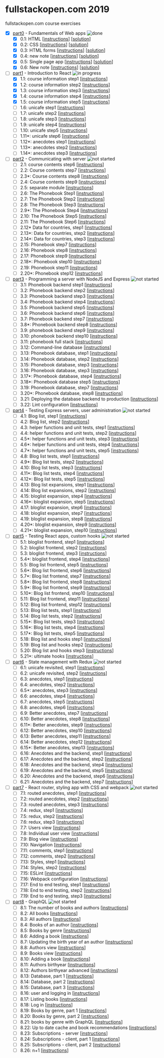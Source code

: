# fullstackopen.com 2019

fullstackopen.com course exercises

- [x] [part0][part0] - Fundamentals of Web apps ![done][done]
  - [x] 0.1: HTML [[instructions][link0]] [[solution][readme00]]
  - [x] 0.2: CSS [[instructions][link0]] [[solution][readme01]]
  - [x] 0.3: HTML forms [[instructions][link0]] [[solution][readme02]]
  - [x] 0.4: new note [[instructions][link0]] [[solution](./part0/new_note.md)]
  - [x] 0.5: Single page app [[instructions][link0]] [[solution](./part0/loading_spa.md)]
  - [x] 0.6: New note [[instructions][link0]] [[solution](./part0/new_note_spa.md)]

- [ ] [part1][part1] - Introduction to React ![in progress][progress]
  - [x] 1.1: course information step1 [[instructions][link1]]
  - [x] 1.2: course information step2 [[instructions][link1]]
  - [x] 1.3: course information step3 [[instructions][link2]]
  - [x] 1.4: course information step4 [[instructions][link2]]
  - [x] 1.5: course information step5 [[instructions][link2]]
  - [ ] 1.6: unicafe step1 [[instructions][link3]]
  - [ ] 1.7: unicafe step2 [[instructions][link3]]
  - [ ] 1.8: unicafe step3 [[instructions][link3]]
  - [ ] 1.9: unicafe step4 [[instructions][link3]]
  - [ ] 1.10: unicafe step5 [[instructions][link3]]
  - [ ] 1.11*: unicafe step6 [[instructions][link3]]
  - [ ] 1.12*: anecdotes step1 [[instructions][link3]]
  - [ ] 1.13*: anecdotes step2 [[instructions][link3]]
  - [ ] 1.14*: anecdotes step3 [[instructions][link3]]

- [ ] [part2][part2] - Communicating with server ![not started][notStarted]
  - [ ] 2.1: course contents step6 [[instructions][link4]]
  - [ ] 2.2: Course contents step7 [[instructions][link4]]
  - [ ] 2.3*: Course contents step8 [[instructions][link4]]
  - [ ] 2.4: Course contents step9 [[instructions][link4]]
  - [ ] 2.5: separate module [[instructions][link4]]
  - [ ] 2.6: The Phonebook Step1 [[instructions][link5]]
  - [ ] 2.7: The Phonebook Step2 [[instructions][link5]]
  - [ ] 2.8: The Phonebook Step3 [[instructions][link5]]
  - [ ] 2.9*: The Phonebook Step4 [[instructions][link5]]
  - [ ] 2.10: The Phonebook Step5 [[instructions][link5]]
  - [ ] 2.11: The Phonebook Step6 [[instructions][link6]]
  - [ ] 2.12* Data for countries, step1 [[instructions][link6]]
  - [ ] 2.13*: Data for countries, step2 [[instructions][link6]]
  - [ ] 2.14*: Data for countries, step3 [[instructions][link6]]
  - [ ] 2.15: Phonebook step7 [[instructions][link7]]
  - [ ] 2.16: Phonebook step8 [[instructions][link7]]
  - [ ] 2.17: Phonebook step9 [[instructions][link7]]
  - [ ] 2.18*: Phonebook step10 [[instructions][link7]]
  - [ ] 2.19: Phonebook step11 [[instructions][link8]]
  - [ ] 2.20*: Phonebook step12 [[instructions][link8]]
  
- [ ] [part3][part3] - Programming a server with NodeJS and Express ![not started][notStarted]
  - [ ] 3.1: Phonebook backend step1 [[instructions][link9]]
  - [ ] 3.2: Phonebook backend step2 [[instructions][link9]]
  - [ ] 3.3: Phonebook backend step3 [[instructions][link9]]
  - [ ] 3.4: Phonebook backend step4 [[instructions][link9]]
  - [ ] 3.5: Phonebook backend step5 [[instructions][link9]]
  - [ ] 3.6: Phonebook backend step6 [[instructions][link9]]
  - [ ] 3.7: Phonebook backend step7 [[instructions][link9]]
  - [ ] 3.8*: Phonebook backend step8 [[instructions][link9]]
  - [ ] 3.9: phonebook backend step9 [[instructions][link10]]
  - [ ] 3.10: phonebook backend step10 [[instructions][link10]]
  - [ ] 3.11: phonebook full stack [[instructions][link10]]
  - [ ] 3.12: Command-line database [[instructions][link11]]
  - [ ] 3.13: Phonebook database, step1 [[instructions][link11]]
  - [ ] 3.14: Phonebook database, step2 [[instructions][link11]]
  - [ ] 3.15: Phonebook database, step3 [[instructions][link11]]
  - [ ] 3.16: Phonebook database, step3 [[instructions][link11]]
  - [ ] 3.17*: Phonebook database, step4 [[instructions][link11]]
  - [ ] 3.18*: Phonebook database step5 [[instructions][link11]]
  - [ ] 3.19: Phonebook database, step7 [[instructions][link12]]
  - [ ] 3.20*: Phonebook database, step8 [[instructions][link12]]
  - [ ] 3.21: Deploying the database backend to production [[instructions][link12]]
  - [ ] 3.22: Lint configuration [[instructions][link12]]
  
- [ ] [part4][part4] - Testing Express servers, user administration ![not started][notStarted]
  - [ ] 4.1: Blog list, step1 [[instructions][link13]]
  - [ ] 4.2: Blog list, step2 [[instructions][link13]]
  - [ ] 4.3: helper functions and unit tests, step1 [[instructions][link13]]
  - [ ] 4.4: helper functions and unit tests, step2 [[instructions][link13]]
  - [ ] 4.5*: helper functions and unit tests, step3 [[instructions][link13]]
  - [ ] 4.6*: helper functions and unit tests, step4 [[instructions][link13]]
  - [ ] 4.7*: helper functions and unit tests, step5 [[instructions][link13]]
  - [ ] 4.8: Blog list tests, step1 [[instructions][link14]]
  - [ ] 4.9*: Blog list tests, step2 [[instructions][link14]]
  - [ ] 4.10: Blog list tests, step3 [[instructions][link14]]
  - [ ] 4.11*: Blog list tests, step4 [[instructions][link14]]
  - [ ] 4.12*: Blog list tests, step5 [[instructions][link14]]
  - [ ] 4.13: Blog list expansions, step1 [[instructions][link14]]
  - [ ] 4.14: Blog list expansions, step2 [[instructions][link14]]
  - [ ] 4.15: bloglist expansion, step4 [[instructions][link15]]
  - [ ] 4.16*: bloglist expansion, step5 [[instructions][link15]]
  - [ ] 4.17: bloglist expansion, step6 [[instructions][link15]]
  - [ ] 4.18: bloglist expansion, step7 [[instructions][link15]]
  - [ ] 4.19: bloglist expansion, step8 [[instructions][link15]]
  - [ ] 4.20*: bloglist expansion, step9 [[instructions][link15]]
  - [ ] 4.21*: bloglist expansion, step10 [[instructions][link15]]
  
- [ ] [part5][part5] - Testing React apps, custom hooks ![not started][notStarted]
  - [ ] 5.1: bloglist frontend, step1 [[instructions][link16]]
  - [ ] 5.2: bloglist frontend, step2 [[instructions][link16]]
  - [ ] 5.3: bloglist frontend, step3 [[instructions][link16]]
  - [ ] 5.4*: bloglist frontend, step4 [[instructions][link16]]
  - [ ] 5.5: Blog list frontend, step5 [[instructions][link17]]
  - [ ] 5.6*: Blog list frontend, step6 [[instructions][link17]]
  - [ ] 5.7*: Blog list frontend, step7 [[instructions][link17]]
  - [ ] 5.8*: Blog list frontend, step8 [[instructions][link17]]
  - [ ] 5.9*: Blog list frontend, step9 [[instructions][link17]]
  - [ ] 5.10*: Blog list frontend, step10 [[instructions][link17]]
  - [ ] 5.11: Blog list frontend, step11 [[instructions][link17]]
  - [ ] 5.12: Blog list frontend, step12 [[instructions][link17]]
  - [ ] 5.13: Blog list tests, step1 [[instructions][link18]]
  - [ ] 5.14: Blog list tests, step2 [[instructions][link18]]
  - [ ] 5.15*: Blog list tests, step3 [[instructions][link18]]
  - [ ] 5.16*: Blog list tests, step4 [[instructions][link18]]
  - [ ] 5.17*: Blog list tests, step5 [[instructions][link18]]
  - [ ] 5.18: Blog list and hooks step1 [[instructions][link19]]
  - [ ] 5.19: Blog list and hooks step2 [[instructions][link19]]
  - [ ] 5.20: Blog list and hooks step3 [[instructions][link19]]
  - [ ] 5.21*: ultimate hooks [[instructions][link19]]

- [ ] [part6][part6] - State management with Redux ![not started][notStarted]
  - [ ] 6.1: unicafe revisited, step1 [[instructions][link20]]
  - [ ] 6.2: unicafe revisited, step2 [[instructions][link20]]
  - [ ] 6.3: anecdotes, step1 [[instructions][link20]]
  - [ ] 6.4: anecdotes, step2 [[instructions][link20]]
  - [ ] 6.5*: anecdotes, step3 [[instructions][link20]]
  - [ ] 6.6: anecdotes, step4 [[instructions][link20]]
  - [ ] 6.7: anecdotes, step5 [[instructions][link20]]
  - [ ] 6.8: anecdotes, step6 [[instructions][link20]]
  - [ ] 6.9: Better anecdotes, step7 [[instructions][link21]]
  - [ ] 6.10: Better anecdotes, step8 [[instructions][link21]]
  - [ ] 6.11*: Better anecdotes, step9 [[instructions][link21]]
  - [ ] 6.12: Better anecdotes, step10 [[instructions][link21]]
  - [ ] 6.13: Better anecdotes, step11 [[instructions][link21]]
  - [ ] 6.14: Better anecdotes, step12 [[instructions][link21]]
  - [ ] 6.15*: Better anecdotes, step13 [[instructions][link21]]
  - [ ] 6.16: Anecdotes and the backend, step1 [[instructions][link22]]
  - [ ] 6.17: Anecdotes and the backend, step2 [[instructions][link22]]
  - [ ] 6.18: Anecdotes and the backend, step4 [[instructions][link22]]
  - [ ] 6.19: Anecdotes and the backend, step5 [[instructions][link22]]
  - [ ] 6.20: Anecdotes and the backend, step6 [[instructions][link22]]
  - [ ] 6.21: Anecdotes and the backend, step7 [[instructions][link22]]
  
- [ ] [part7][part7] - React router, styling app with CSS and webpack ![not started][notStarted]
  - [ ] 7.1: routed anecdotes, step1 [[instructions][link23]]
  - [ ] 7.2: routed anecdotes, step2 [[instructions][link23]]
  - [ ] 7.3: routed anecdotes, step3 [[instructions][link23]]
  - [ ] 7.4: redux, step1 [[instructions][link24]]
  - [ ] 7.5: redux, step2 [[instructions][link24]]
  - [ ] 7.6: redux, step3 [[instructions][link24]]
  - [ ] 7.7: Users view [[instructions][link24]]
  - [ ] 7.8: Individual user view [[instructions][link24]]
  - [ ] 7.9: Blog view [[instructions][link24]]
  - [ ] 7.10: Navigation [[instructions][link24]]
  - [ ] 7.11: comments, step1 [[instructions][link24]]
  - [ ] 7.12: comments, step2 [[instructions][link24]]
  - [ ] 7.13: Styles, step1 [[instructions][link24]]
  - [ ] 7.14: Styles, step2 [[instructions][link24]]
  - [ ] 7.15: ESLint [[instructions][link24]]
  - [ ] 7.16: Webpack configuration [[instructions][link24]]
  - [ ] 7.17: End to end testing, step1 [[instructions][link24]]
  - [ ] 7.18: End to end testing, step2 [[instructions][link24]]
  - [ ] 7.19: End to end testing, step3 [[instructions][link24]]

- [ ] [part8][part8] - GraphQL ![not started][notStarted]
  - [ ] 8.1: The number of books and authors [[instructions][link25]]
  - [ ] 8.2: All books [[instructions][link25]]
  - [ ] 8.3: All authors [[instructions][link25]]
  - [ ] 8.4: Books of an author [[instructions][link25]]
  - [ ] 8.5: Books by genre [[instructions][link25]]
  - [ ] 8.6: Adding a book [[instructions][link25]]
  - [ ] 8.7: Updating the birth year of an author [[instructions][link25]]
  - [ ] 8.8: Authors view [[instructions][link26]]
  - [ ] 8.9: Books view [[instructions][link26]]
  - [ ] 8.10: Adding a book [[instructions][link26]]
  - [ ] 8.11: Authors birthyear [[instructions][link26]]
  - [ ] 8.12: Authors birthyear advanced [[instructions][link26]]
  - [ ] 8.13: Database, part 1 [[instructions][link27]]
  - [ ] 8.14: Database, part 2 [[instructions][link27]]
  - [ ] 8.15: Database, part 3 [[instructions][link27]]
  - [ ] 8.16: user and logging in [[instructions][link27]]
  - [ ] 8.17: Listing books [[instructions][link28]]
  - [ ] 8.18: Log in [[instructions][link28]]
  - [ ] 8.19: Books by genre, part 1 [[instructions][link28]]
  - [ ] 8.20: Books by genre, part 2 [[instructions][link28]]
  - [ ] 8.21: books by genre with GraphQL [[instructions][link28]]
  - [ ] 8.22: Up to date cache and book recommendations [[instructions][link28]]
  - [ ] 8.23: Subscriptions - server [[instructions][link29]]
  - [ ] 8.24: Subscriptions - client, part 1 [[instructions][link29]]
  - [ ] 8.25: Subscriptions - client, part 2 [[instructions][link29]]
  - [ ] 8.26: n+1 [[instructions][link29]]

[part0]: https://fullstackopen.com/en/part0
[part1]: https://fullstackopen.com/en/part1
[part2]: https://fullstackopen.com/en/part2
[part3]: https://fullstackopen.com/en/part3
[part4]: https://fullstackopen.com/en/part4
[part5]: https://fullstackopen.com/en/part5
[part6]: https://fullstackopen.com/en/part6
[part7]: https://fullstackopen.com/en/part7
[part8]: https://fullstackopen.com/en/part8

[readme00]: https://developer.mozilla.org/en-US/docs/Learn/Getting_started_with_the_web/HTML_basics
[readme01]: https://developer.mozilla.org/en-US/docs/Learn/Getting_started_with_the_web/CSS_basics
[readme02]: https://developer.mozilla.org/en-US/docs/Learn/HTML/Forms/Your_first_HTML_form

[link0]: https://fullstackopen.com/en/part0/fundamentals_of_web_apps#exercises
[link1]: https://fullstackopen.com/en/part1/introduction_to_react#exercises
[link2]: https://fullstackopen.com/en/part1/javascript#exercises
[link3]: https://fullstackopen.com/en/part1/a_more_complex_state_debugging_react_apps#exercises
[link4]: https://fullstackopen.com/en/part2/rendering_a_collection_modules#exercises
[link5]: https://fullstackopen.com/en/part2/forms#exercises
[link6]: https://fullstackopen.com/en/part2/getting_data_from_server#exercises
[link7]: https://fullstackopen.com/en/part2/altering_data_in_server#exercises
[link8]: https://fullstackopen.com/en/part2/adding_styles_to_react_app#exercises
[link9]: https://fullstackopen.com/en/part3/node_js_and_express#exercises
[link10]: https://fullstackopen.com/en/part3/deploying_app_to_internet#exercises
[link11]: https://fullstackopen.com/en/part3/saving_data_to_mongo_db#exercises
[link12]: https://fullstackopen.com/en/part3/validation_and_es_lint#exercises
[link13]: https://fullstackopen.com/en/part4/structure_of_backend_application_introduction_to_testing#exercises
[link14]: https://fullstackopen.com/en/part4/testing_the_backend#exercises
[link15]: https://fullstackopen.com/en/part4/token_authentication#exercises
[link16]: https://fullstackopen.com/en/part5/login_in_frontend#exercises
[link17]: https://fullstackopen.com/en/part5/props_children_and_proptypes#exercises
[link18]: https://fullstackopen.com/en/part5/testing_react_apps#exercises
[link19]: https://fullstackopen.com/en/part5/custom_hooks#exercises
[link20]: https://fullstackopen.com/en/part6/flux_architecture_and_redux#exercises
[link21]: https://fullstackopen.com/en/part6/many_reducers_connect#exercises
[link22]: https://fullstackopen.com/en/part6/communicating_with_server_in_a_redux_application#exercises
[link23]: https://fullstackopen.com/en/part7/react_router#exercises
[link24]: https://fullstackopen.com/en/part7/exercises_extending_the_bloglist#exercises
[link25]: https://fullstackopen.com/en/part8/graph_ql_server#exercises
[link26]: https://fullstackopen.com/en/part8/react_and_graph_ql#exercises
[link27]: https://fullstackopen.com/en/part8/database_and_user_administration#exercises
[link28]: https://fullstackopen.com/en/part8/login_and_updating_the_cache#exercises
[link29]: https://fullstackopen.com/en/part8/fragments_and_subscriptions#exercises

[done]: https://img.shields.io/badge/-done-brightgreen
[progress]: https://img.shields.io/badge/-in%20progress-orange
[notStarted]: https://img.shields.io/badge/-not%20started-lightgrey
